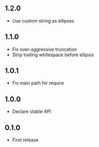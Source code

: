 1.2.0
-----
* Use custom string as ellipses

1.1.0
-----
* Fix over-aggressive truncation
* Strip trailing whitespace before ellipsis

1.0.1
-----
* Fix main path for require

1.0.0
-----
* Declare stable API

0.1.0
-----
* First release
